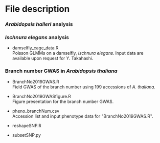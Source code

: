 # File description  
### *Arabidopsis halleri* analysis  
###  
### *Ischnura elegans* analysis  
- damselfly_cage_data.R  
Poisson GLMMs on a damselfly, *Ischnura elegans*. Input data are available upon request for Y. Takahashi.  
  
  
### Branch number GWAS in *Arabidopsis thaliana*  
- BranchNo2019GWAS.R  
Field GWAS of the branch number using 199 accessions of *A. thaliana*.  
  
- BranchNo2019GWASfigure.R  
Figure presentation for the branch number GWAS.  
  
- pheno_branchNum.csv  
Accession list and input phenotype data for "BranchNo2019GWAS.R".  
- reshapeSNP.R  
- subsetSNP.py  
